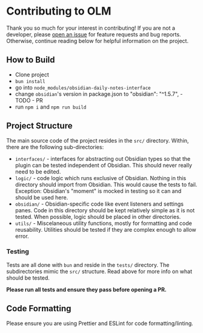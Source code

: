 # Contributing to OLM

Thank you so much for your interest in contributing! If you are not a developer, please [open an issue](https://github.com/franciskafieh/obsidian-list-modified/issues/new/choose) for feature requests and bug reports. Otherwise, continue reading below for helpful information on the project.

## How to Build

-   Clone project
-   `bun install`
-   go into `node_modules/obsidian-daily-notes-interface`
-   change `obsidian`'s version in package.json to "obsidian": "^1.5.7", - TODO - PR
-   run `npm i` and `npm run build`

## Project Structure

The main source code of the project resides in the `src/` directory. Within, there are the following sub-directories:

-   `interfaces/` - interfaces for abstracting out Obsidian types so that the plugin can be tested independent of Obsidian. This should never really need to be edited.
-   `logic/` - code logic which runs exclusive of Obsidian. Nothing in this directory should import from Obsidian. This would cause the tests to fail. Exception: Obsidian's "moment" is mocked in testing so it can and should be used here.
-   `obsidian/` - Obsidian-specific code like event listeners and settings panes. Code in this directory should be kept relatively simple as it is not tested. When possible, logic should be placed in other directories.
-   `utils/` - Miscelaneous utility functions, mostly for formatting and code reusability. Utilities should be tested if they are complex enough to allow error.

### Testing

Tests are all done with `bun` and reside in the `tests/` directory. The subdirectories mimic the `src/` structure. Read above for more info on what should be tested.

**Please run all tests and ensure they pass before opening a PR.**

## Code Formatting

Please ensure you are using Prettier and ESLint for code formatting/linting.
